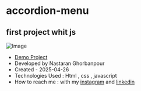 # accordion-menu
## first project whit js
![Image](https://github.com/user-attachments/assets/5a42d878-2e5c-43eb-8f81-04cc7183847f)
 
- [Demo Project](https://nastaranghorbanpour.github.io/tailwind-4/)
- Developed by Nastaran Ghorbanpour
- Created - 2025-04-26
- Technologies Used : Html , css , javascript
- How to reach me : with my 
[instagram](https://www.instagram.com/nestacode.lab/) and 
[linkedin](https://www.linkedin.com/in/nastaran-ghorbanpour-027a7b349/)
